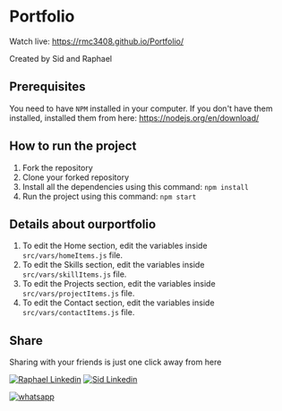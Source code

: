 # Portfolio
Watch live: https://rmc3408.github.io/Portfolio/


Created by Sid and Raphael



## Prerequisites
You need to have `NPM` installed in your computer. If you don't have them installed, installed them from here: https://nodejs.org/en/download/

## How to run the project
1. Fork the repository
2. Clone your forked repository
3. Install all the dependencies using this command:
`npm install`
4. Run the project using this command:
`npm start`


## Details about ourportfolio
1. To edit the Home section, edit the variables inside `src/vars/homeItems.js` file.
2. To edit the Skills section, edit the variables inside `src/vars/skillItems.js` file.
3. To edit the Projects section, edit the variables inside `src/vars/projectItems.js` file.
4. To edit the Contact section, edit the variables inside `src/vars/contactItems.js` file.


## Share
Sharing with your friends is just one click away from here


[![Raphael Linkedin](https://img.shields.io/badge/linkedin-%230077B5.svg?&style=for-the-badge&logo=linkedin&logoColor=white)]()
[![Sid Linkedin](https://img.shields.io/badge/linkedin-%230077B5.svg?&style=for-the-badge&logo=linkedin&logoColor=white)]()

[![whatsapp](https://image.flaticon.com/icons/png/32/733/733585.png)](https://api.whatsapp.com/send?text=https://github.com/p32929/Portfolio)
